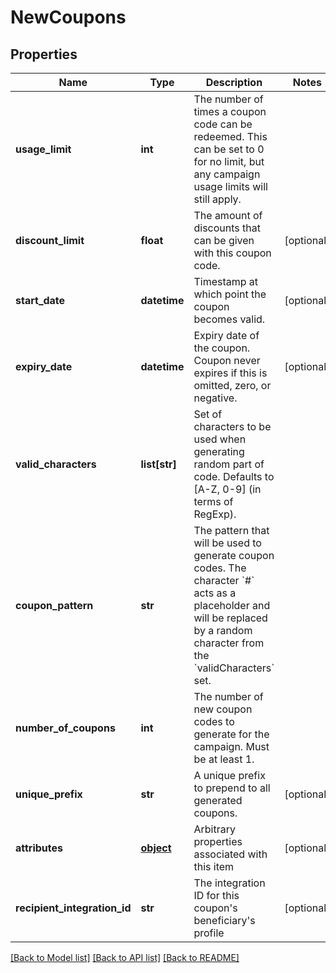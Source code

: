 # NewCoupons


## Properties
Name | Type | Description | Notes
------------ | ------------- | ------------- | -------------
**usage_limit** | **int** | The number of times a coupon code can be redeemed. This can be set to 0 for no limit, but any campaign usage limits will still apply.  | 
**discount_limit** | **float** | The amount of discounts that can be given with this coupon code.  | [optional] 
**start_date** | **datetime** | Timestamp at which point the coupon becomes valid. | [optional] 
**expiry_date** | **datetime** | Expiry date of the coupon. Coupon never expires if this is omitted, zero, or negative. | [optional] 
**valid_characters** | **list[str]** | Set of characters to be used when generating random part of code. Defaults to [A-Z, 0-9] (in terms of RegExp). | 
**coupon_pattern** | **str** | The pattern that will be used to generate coupon codes. The character &#x60;#&#x60; acts as a placeholder and will be replaced by a random character from the &#x60;validCharacters&#x60; set.  | 
**number_of_coupons** | **int** | The number of new coupon codes to generate for the campaign. Must be at least 1. | 
**unique_prefix** | **str** | A unique prefix to prepend to all generated coupons. | [optional] 
**attributes** | [**object**](.md) | Arbitrary properties associated with this item | [optional] 
**recipient_integration_id** | **str** | The integration ID for this coupon&#39;s beneficiary&#39;s profile | [optional] 

[[Back to Model list]](../README.md#documentation-for-models) [[Back to API list]](../README.md#documentation-for-api-endpoints) [[Back to README]](../README.md)


